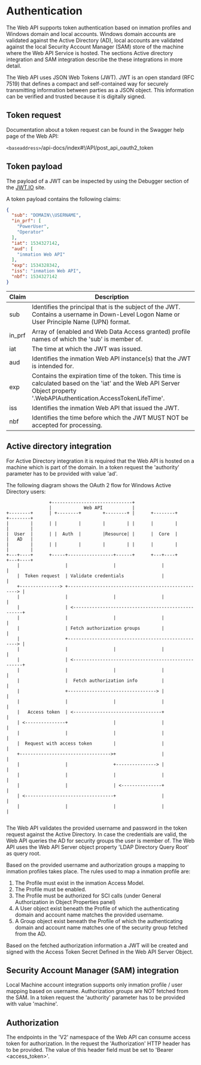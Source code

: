 # Authentication

The Web API supports token authentication based on inmation profiles and Windows domain and local accounts. Windows domain accounts are validated against the Active Directory (AD), local accounts are validated against the local Security Account Manager (SAM) store of the machine where the Web API Service is hosted. The sections Active directory integration and SAM integration describe the these integrations in more detail.

The Web API uses JSON Web Tokens (JWT). JWT is an open standard (RFC 7519) that defines a compact and self-contained way for securely transmitting information between parties as a JSON object. This information can be verified and trusted because it is digitally signed.

## Token request

Documentation about a token request can be found in the Swagger help page of the Web API:

`<baseaddress>`/api-docs/index#!/API/post_api_oauth2_token

## Token payload

The payload of a JWT can be inspected by using the Debugger section of the [JWT.IO](https://jwt.io) site.

A token payload contains the following claims:

```json
{
  "sub": "DOMAIN\\USERNAME",
  "in_prf": [
    "PowerUser",
    "Operator"
  ],
  "iat": 1534327142,
  "aud": [
    "inmation Web API"
  ],
  "exp": 1534328342,
  "iss": "inmation Web API",
  "nbf": 1534327142
}
```

| Claim | Description |
| ----- | ----------- |
| sub | Identifies the principal that is the subject of the JWT. Contains a username in Down-Level Logon Name or User Principle Name (UPN) format.|
| in_prf | Array of (enabled and Web Data Access granted) profile names of which the 'sub' is member of.
| iat | The time at which the JWT was issued.|
| aud | Identifies the inmation Web API instance(s) that the JWT is intended for.|
| exp | Contains the expiration time of the token. This time is calculated based on the 'iat' and the Web API Server Object property '.WebAPIAuthentication.AccessTokenLifeTime'.|
| iss | Identifies the inmation Web API that issued the JWT.|
| nbf | Identifies the time before which the JWT MUST NOT be accepted for processing.|

## Active directory integration

For Active Directory integration it is required that the Web API is hosted on a machine which is part of the domain. In a token request the 'authority' parameter has to be provided with value 'ad'.

The following diagram shows the OAuth 2 flow for Windows Active Directory users:

```ascii
                +------------------------------+
                |            Web API           |
+--------+      | +--------+        +--------+ |      +--------+        +--------+
|        |      | |        |        |        | |      |        |        |        |
|  User  |      | |  Auth  |        |Resource| |      |  Core  |        |   AD   |
|        |      | |        |        |        | |      |        |        |        |
+---+----+      +-----+-----------------+------+      +---+----+        +---+----+
    |                 |                 |                 |                 |
    |  Token request  | Validate credentials              |                 |
    +---------------> +---------------------------------------------------> |
    |                 |                 |                 |                 |
    |                 | <---------------------------------------------------+
    |                 |                 |                 |                 |
    |                 | Fetch authorization groups        |                 |
    |                 +---------------------------------------------------> |
    |                 |                 |                 |                 |
    |                 | <---------------------------------------------------+
    |                 |                 |                 |                 |
    |                 |  Fetch authorization info         |                 |
    |                 +---------------------------------> |                 |
    |                 |                 |                 |                 |
    |   Access token  | <---------------------------------+                 |
    | <---------------+                 |                 |                 |
    |                 |                 |                 |                 |
    |  Request with access token        |                 |                 |
    +---------------------------------->+                 |                 |
    |                 |                 +---------------> |                 |
    |                 |                 |                 |                 |
    |                 |                 | <---------------+                 |
    | <---------------------------------+                 |                 |
    |                 |                 |                 |                 |


```

The Web API validates the provided username and password in the token request against the Active Directory. In case the credentials are valid, the Web API queries the AD for security groups the user is member of. The Web API uses the Web API Server object property 'LDAP Directory Query Root' as query root.

Based on the provided username and authorization groups a mapping to inmation profiles takes place. The rules used to map a inmation profile are:

1) The Profile must exist in the inmation Access Model.
2) The Profile must be enabled.
3) The Profile must be authorized for SCI calls (under General Authorization in Object Properties panel)
4) A User object exist beneath the Profile of which the authenticating domain and account name matches the provided username.
5) A Group object exist beneath the Profile of which the authenticating domain and account name matches one of the security group fetched from the AD.

Based on the fetched authorization information a JWT will be created and signed with the Access Token Secret Defined in the Web API Server Object.

## Security Account Manager (SAM) integration

Local Machine account integration supports only inmation profile / user mapping based on username. Authorization groups are NOT fetched from the SAM. In a token request the 'authority' parameter has to be provided with value 'machine'.

## Authorization

The endpoints in the 'V2' namespace of the Web API can consume access token for authorization. In the request the 'Authorization' HTTP header has to be provided. The value of this header field must be set to 'Bearer <access_token>'.